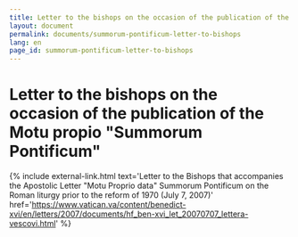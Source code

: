 ```yaml
---
title: Letter to the bishops on the occasion of the publication of the Motu propio "Summorum Pontificum"
layout: document
permalink: documents/summorum-pontificum-letter-to-bishops
lang: en
page_id: summorum-pontificum-letter-to-bishops
---
```


# Letter to the bishops on the occasion of the publication of the Motu propio "Summorum Pontificum"

{% include external-link.html
    text='Letter to the Bishops that accompanies the Apostolic Letter "Motu Proprio data" Summorum Pontificum on the Roman liturgy prior to the reform of 1970 (July 7, 2007)'
    href='https://www.vatican.va/content/benedict-xvi/en/letters/2007/documents/hf_ben-xvi_let_20070707_lettera-vescovi.html'
%}
